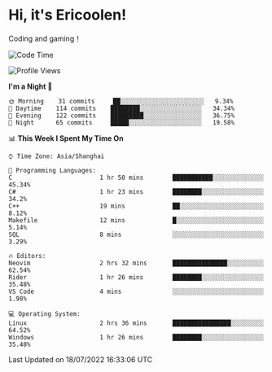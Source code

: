 # Hi, it's Ericoolen!
Coding and gaming！

<!--START_SECTION:waka-->
![Code Time](http://img.shields.io/badge/Code%20Time-332%20hrs%203%20mins-blue)

![Profile Views](http://img.shields.io/badge/Profile%20Views-3-blue)

**I'm a Night 🦉** 

```text
🌞 Morning    31 commits     ██░░░░░░░░░░░░░░░░░░░░░░░   9.34% 
🌆 Daytime    114 commits    ████████░░░░░░░░░░░░░░░░░   34.34% 
🌃 Evening    122 commits    █████████░░░░░░░░░░░░░░░░   36.75% 
🌙 Night      65 commits     █████░░░░░░░░░░░░░░░░░░░░   19.58%

```


📊 **This Week I Spent My Time On** 

```text
⌚︎ Time Zone: Asia/Shanghai

💬 Programming Languages: 
C                        1 hr 50 mins        ███████████░░░░░░░░░░░░░░   45.34% 
C#                       1 hr 23 mins        ████████░░░░░░░░░░░░░░░░░   34.2% 
C++                      19 mins             ██░░░░░░░░░░░░░░░░░░░░░░░   8.12% 
Makefile                 12 mins             █░░░░░░░░░░░░░░░░░░░░░░░░   5.14% 
SQL                      8 mins              ░░░░░░░░░░░░░░░░░░░░░░░░░   3.29%

🔥 Editors: 
Neovim                   2 hrs 32 mins       ███████████████░░░░░░░░░░   62.54% 
Rider                    1 hr 26 mins        ████████░░░░░░░░░░░░░░░░░   35.48% 
VS Code                  4 mins              ░░░░░░░░░░░░░░░░░░░░░░░░░   1.98%

💻 Operating System: 
Linux                    2 hrs 36 mins       ████████████████░░░░░░░░░   64.52% 
Windows                  1 hr 26 mins        ████████░░░░░░░░░░░░░░░░░   35.48%

```


 Last Updated on 18/07/2022 16:33:06 UTC
<!--END_SECTION:waka-->

